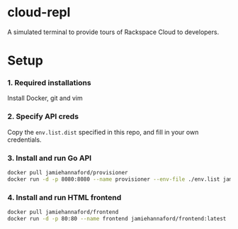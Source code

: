 # cloud-repl

A simulated terminal to provide tours of Rackspace Cloud to developers.

# Setup

### 1. Required installations

Install Docker, git and vim

### 2. Specify API creds

Copy the `env.list.dist` specified in this repo, and fill in your own credentials.

### 3. Install and run Go API

```bash
docker pull jamiehannaford/provisioner
docker run -d -p 8080:8080 --name provisioner --env-file ./env.list jamiehannaford/provisioner:latest
```

### 4. Install and run HTML frontend

```bash
docker pull jamiehannaford/frontend
docker run -d -p 80:80 --name frontend jamiehannaford/frontend:latest
```
